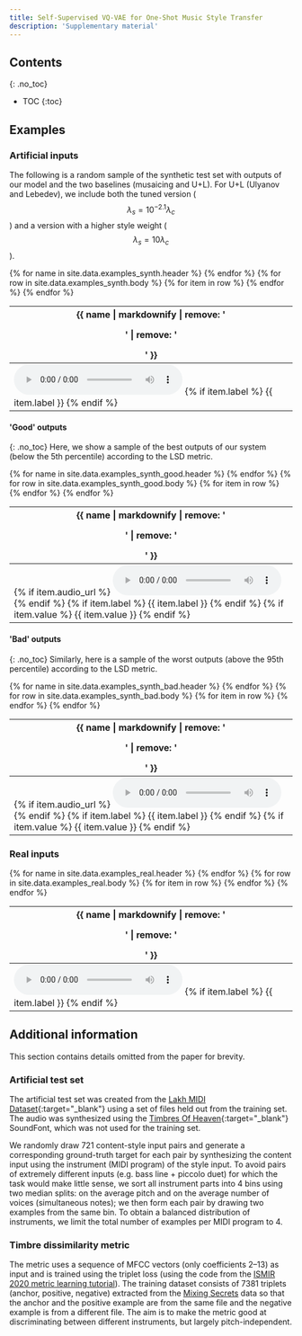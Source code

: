 ```yaml
---
title: Self-Supervised VQ-VAE for One-Shot Music Style Transfer
description: 'Supplementary material'
---
```


<script>
var playingAudio = null;

window.addEventListener('DOMContentLoaded', function () {
  document.querySelectorAll('audio').forEach(function (element) {
    element.addEventListener('play', function() {
      if (playingAudio != null && playingAudio !== element && !playingAudio.paused) {
        playingAudio.pause();
      }
      playingAudio = element;
    });
  });
});
</script>


## Contents
{: .no_toc}
* TOC
{:toc}

## Examples

### Artificial inputs
The following is a random sample of the synthetic test set with outputs of our model and the two baselines (musaicing and U+L).
For U+L (Ulyanov and Lebedev), we include both the tuned version ($$\lambda_s=10^{-2.1}\lambda_c$$) and a version with a higher style weight ($$\lambda_s=10\lambda_c$$).

<table class="audio-table">
<thead>
  <tr>
    {% for name in site.data.examples_synth.header %}
    <th>{{ name | markdownify | remove: '<p>' | remove: '</p>' }}</th>
    {% endfor %}
  </tr>
</thead>
<tbody>
  {% for row in site.data.examples_synth.body %}
  <tr>
    {% for item in row %}
    <td>
			<audio src="https://perso.telecom-paris.fr/ocifka/vqvae_examples/synth/{{ item.audio_url }}" controls></audio>
			{% if item.label %}
				<span class="audio-label">{{ item.label }}</span>
			{% endif %}
		</td>
    {% endfor %}
  </tr>
  {% endfor %}
</tbody>
</table>

#### 'Good' outputs
{: .no_toc}
Here, we show a sample of the best outputs of our system (below the 5th percentile) according to the LSD metric.

<table class="audio-table">
<thead>
  <tr>
    {% for name in site.data.examples_synth_good.header %}
    <th>{{ name | markdownify | remove: '<p>' | remove: '</p>' }}</th>
    {% endfor %}
  </tr>
</thead>
<tbody>
  {% for row in site.data.examples_synth_good.body %}
  <tr>
    {% for item in row %}
    <td>
      {% if item.audio_url %}
        <audio src="https://perso.telecom-paris.fr/ocifka/vqvae_examples/synth/{{ item.audio_url }}" controls></audio>
      {% endif %}
			{% if item.label %}
				<span class="audio-label">{{ item.label }}</span>
			{% endif %}
			{% if item.value %}
				{{ item.value }}
			{% endif %}
		</td>
    {% endfor %}
  </tr>
  {% endfor %}
</tbody>
</table>

#### 'Bad' outputs
{: .no_toc}
Similarly, here is a sample of the worst outputs (above the 95th percentile) according to the LSD metric.

<table class="audio-table">
<thead>
  <tr>
    {% for name in site.data.examples_synth_bad.header %}
    <th>{{ name | markdownify | remove: '<p>' | remove: '</p>' }}</th>
    {% endfor %}
  </tr>
</thead>
<tbody>
  {% for row in site.data.examples_synth_bad.body %}
  <tr>
    {% for item in row %}
    <td>
      {% if item.audio_url %}
        <audio src="https://perso.telecom-paris.fr/ocifka/vqvae_examples/synth/{{ item.audio_url }}" controls></audio>
      {% endif %}
			{% if item.label %}
				<span class="audio-label">{{ item.label }}</span>
			{% endif %}
			{% if item.value %}
				{{ item.value }}
			{% endif %}
		</td>
    {% endfor %}
  </tr>
  {% endfor %}
</tbody>
</table>

### Real inputs

<table class="audio-table">
<thead>
  <tr>
    {% for name in site.data.examples_real.header %}
    <th>{{ name | markdownify | remove: '<p>' | remove: '</p>' }}</th>
    {% endfor %}
  </tr>
</thead>
<tbody>
  {% for row in site.data.examples_real.body %}
  <tr>
    {% for item in row %}
    <td>
			<audio src="https://perso.telecom-paris.fr/ocifka/vqvae_examples/real/{{ item.audio_url }}" controls></audio>
			{% if item.label %}
				<span class="audio-label">{{ item.label }}</span>
			{% endif %}
		</td>
    {% endfor %}
  </tr>
  {% endfor %}
</tbody>
</table>

## Additional information
This section contains details omitted from the paper for brevity.

### Artificial test set
The artificial test set was created from the [Lakh MIDI Dataset](https://colinraffel.com/projects/lmd/){:target="_blank"} using a set of files held out from the training set.
The audio was synthesized using the [Timbres Of Heaven](http://midkar.com/soundfonts/){:target="_blank"} SoundFont, which was not used for the training set.

We randomly draw 721 content-style input pairs and generate a corresponding ground-truth target for each pair by synthesizing the content input using the instrument (MIDI program) of the style input.
To avoid pairs of extremely different inputs (e.g. bass line + piccolo duet) for which the task would make little sense, we sort all instrument parts into 4 bins using two median splits: on the average pitch and on the average number of voices (simultaneous notes); we then form each pair by drawing two examples from the same bin.
To obtain a balanced distribution of instruments, we limit the total number of examples per MIDI program to 4.

### Timbre dissimilarity metric
The metric uses a sequence of MFCC vectors (only coefficients 2–13) as input and is trained using the triplet loss
(using the code from the [ISMIR 2020 metric learning tutorial](https://github.com/bmcfee/ismir2020-metric-learning)).
The training dataset consists of 7381 triplets (anchor, positive, negative) extracted from the [Mixing Secrets](https://www.cambridge-mt.com/ms/mtk/)
data so that the anchor and the positive example are from the same file and the negative example is from a different file.
The aim is to make the metric good at discriminating between different instruments, but largely pitch-independent.
